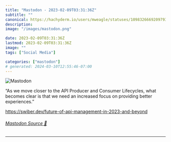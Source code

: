 ```yaml
---
title: "Mastodon - 2023-02-09T03:31:36Z"
subtitle: ""
canonical: https://hachyderm.io/users/mweagle/statuses/109832666920979348
description:
image: "/images/mastodon.png"

date: 2023-02-09T03:31:36Z
lastmod: 2023-02-09T03:31:36Z
image: ""
tags: ["Social Media"]

categories: ["mastodon"]
# generated: 2024-03-10T12:55:46-07:00
---
```

![Mastodon](/images/mastodon.png)

<p>“As we move closer to the API Producer and Consumer Lifecycles, what becomes clear is that we need an increased focus on providing better experiences.”</p><p><a href="https://swiber.dev/future-of-api-management-in-2023-and-beyond" target="_blank" rel="nofollow noopener noreferrer" translate="no"><span class="invisible">https://</span><span class="ellipsis">swiber.dev/future-of-api-manag</span><span class="invisible">ement-in-2023-and-beyond</span></a></p>


###### [Mastodon Source 🐘](https://hachyderm.io/@mweagle/109832666920979348)

___
